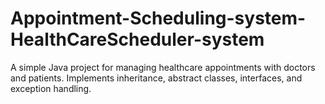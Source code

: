 # Appointment-Scheduling-system-HealthCareScheduler-system   
A simple Java project for managing  healthcare appointments with doctors and patients. Implements inheritance, abstract classes, interfaces, and exception handling.
